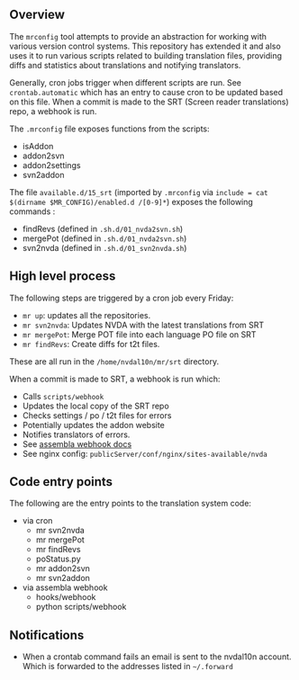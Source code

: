 ## Overview
The `mrconfig` tool attempts to provide an abstraction for working with various version control systems.
This repository has extended it and also uses it to run various scripts related to building translation files, providing diffs and statistics about translations and notifying translators.

Generally, cron jobs trigger when different scripts are run. See `crontab.automatic` which has an entry to cause cron to be updated based on this file.
When a commit is made to the SRT (Screen reader translations) repo, a webhook is run. 

The `.mrconfig` file exposes functions from the scripts:
- isAddon
- addon2svn 
- addon2settings
- svn2addon

The file `available.d/15_srt` (imported by `.mrconfig` via `include = cat $(dirname $MR_CONFIG)/enabled.d
/[0-9]*`) exposes the following commands :
- findRevs (defined in `.sh.d/01_nvda2svn.sh`)
- mergePot (defined in `.sh.d/01_nvda2svn.sh`)
- svn2nvda (defined in `.sh.d/01_svn2nvda.sh`)

## High level process
The following steps are triggered by a cron job every Friday:
- `mr up`: updates all the repositories.
- `mr svn2nvda`: Updates NVDA with the latest translations from SRT
- `mr mergePot`: Merge POT file into each language PO file on SRT
- `mr findRevs`: Create diffs for t2t files.

These are all run in the `/home/nvdal10n/mr/srt` directory.

When a commit is made to SRT, a webhook is run which:
- Calls `scripts/webhook`
- Updates the local copy of the SRT repo
- Checks settings / po / t2t files for errors
- Potentially updates the addon website
- Notifies translators of errors.
- See [assembla webhook docs](https://articles.assembla.com/en/articles/748141-post-information-to-external-systems-using-webhooks)
- See nginx config: `publicServer/conf/nginx/sites-available/nvda`

## Code entry points
The following are the entry points to the translation system code:
- via cron
  - mr svn2nvda
  - mr mergePot
  - mr findRevs
  - poStatus.py
  - mr addon2svn
  - mr svn2addon
- via assembla webhook
  - hooks/webhook  
  - python scripts/webhook

## Notifications
- When a crontab command fails an email is sent to the nvdal10n account.
  Which is forwarded to the addresses listed in `~/.forward`
